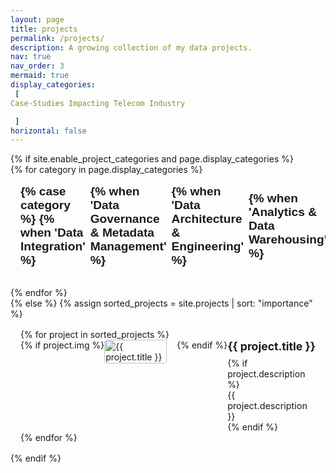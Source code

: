 ```yaml
---
layout: page
title: projects
permalink: /projects/
description: A growing collection of my data projects.
nav: true
nav_order: 3
mermaid: true
display_categories:
 [
Case-Studies Impacting Telecom Industry

 ]
horizontal: false
---
```


<!-- pages/projects.md -->
<div class="projects">
  {% if site.enable_project_categories and page.display_categories %}
    <!-- Display categorized projects -->
    <div class="accordion-container">
      {% for category in page.display_categories %}
        <div class="accordion-item">
          <button class="accordion-header" id="header-{{ category | slugify }}">
            <h2 class="category">
              {% case category %}
                {% when 'Data Integration' %}
                  <i class="fas fa-random category-icon"></i>
                {% when 'Data Governance & Metadata Management' %}
                  <i class="fas fa-tasks category-icon"></i>
                {% when 'Data Architecture & Engineering' %}
                  <i class="fas fa-sitemap category-icon"></i>
                {% when 'Analytics & Data Warehousing' %}
                  <i class="fas fa-chart-bar category-icon"></i>
                {% when 'Messaging & Queuing Systems' %}
                  <i class="fas fa-envelope category-icon"></i>
                {% when 'Tools & Technology' %}
                  <i class="fas fa-tools category-icon"></i>
                {% else %}
                  <i class="fas fa-folder category-icon"></i>
              {% endcase %}
              {{ category }}
            </h2>
            <span class="accordion-icon"></span>
          </button>
          <div class="accordion-content" id="content-{{ category | slugify }}">
            {% assign categorized_projects = site.projects | where: "category", category %}
            {% assign sorted_projects = categorized_projects | sort: "importance" %}
            <div class="project-list">
              {% for project in sorted_projects %}
                <a href="{{ project.url | relative_url }}" class="project-card">
                  {% if project.img %}
                    <div class="project-image">
                      <img src="{{ project.img | relative_url }}" alt="{{ project.title }}" />
                    </div>
                  {% endif %}
                  <div class="project-info">
                    <h3 class="project-title">{{ project.title }}</h3>
                    {% if project.description %}
                      <p class="project-description">{{ project.description }}</p>
                    {% endif %}
                  </div>
                </a>
              {% endfor %}
            </div>
          </div>
        </div>
      {% endfor %}
    </div>
  {% else %}
    <!-- Display projects without categories -->
    {% assign sorted_projects = site.projects | sort: "importance" %}
    <div class="project-list">
      {% for project in sorted_projects %}
        <a href="{{ project.url | relative_url }}" class="project-card">
          {% if project.img %}
            <div class="project-image">
              <img src="{{ project.img | relative_url }}" alt="{{ project.title }}" />
            </div>
          {% endif %}
          <div class="project-info">
            <h3 class="project-title">{{ project.title }}</h3>
            {% if project.description %}
              <p class="project-description">{{ project.description }}</p>
            {% endif %}
          </div>
        </a>
      {% endfor %}
    </div>
  {% endif %}
</div>

<script>
document.addEventListener('DOMContentLoaded', function() {
  const accordionHeaders = document.querySelectorAll('.accordion-header');
  
  accordionHeaders.forEach(header => {
    header.addEventListener('click', function() {
      this.classList.toggle('active');
      const content = this.nextElementSibling;
      if (content.style.maxHeight) {
        content.style.maxHeight = null;
      } else {
        content.style.maxHeight = content.scrollHeight + "px";
      }
    });
  });
});
</script>

<style>
  .accordion-container {
    width: 100%;
  }
  
  .accordion-item {
    margin-bottom: 1rem;
    border: 1px solid var(--global-divider-color);
    border-radius: 0.25rem;
    overflow: hidden;
  }
  
  .accordion-header {
    background-color: var(--global-code-bg-color);
    color: var(--global-text-color);
    cursor: pointer;
    padding: 1rem;
    width: 100%;
    text-align: left;
    border: none;
    outline: none;
    transition: all 0.3s ease;
    display: flex;
    justify-content: space-between;
    align-items: center;
  }
  
  .accordion-header:hover,
  .accordion-header.active {
    background-color: var(--global-theme-color);
    color: var(--global-bg-color);
  }
  
  .accordion-header h2 {
    margin: 0;
    font-size: 1.2rem;
    display: flex;
    align-items: center;
    transition: color 0.3s ease;
  }
  
  .category-icon {
    margin-right: 0.5rem;
    font-size: 1.1em;
    transition: color 0.3s ease;
  }
  
  .accordion-header:hover h2,
  .accordion-header:hover .category-icon,
  .accordion-header.active h2,
  .accordion-header.active .category-icon {
    color: var(--global-bg-color);
  }
  
  .accordion-icon {
    width: 1.25rem;
    height: 1.25rem;
    border: 2px solid currentColor;
    border-radius: 50%;
    position: relative;
    transition: transform 0.3s ease, border-color 0.3s ease;
  }
  
  .accordion-icon::before,
  .accordion-icon::after {
    content: "";
    position: absolute;
    background-color: currentColor;
    top: 50%;
    left: 50%;
    transform: translate(-50%, -50%);
  }
  
  .accordion-icon::before {
    width: 0.75rem;
    height: 2px;
  }
  
  .accordion-icon::after {
    width: 2px;
    height: 0.75rem;
    transition: transform 0.3s ease;
  }
  
  .accordion-header.active .accordion-icon {
    transform: rotate(180deg);
  }
  
  .accordion-content {
    background-color: var(--global-bg-color);
    max-height: 0;
    overflow: hidden;
    transition: max-height 0.5s ease-out;
  }
  
  .project-list {
    padding: 1rem;
  }
  
  .project-card {
    display: flex;
    align-items: flex-start;
    margin-bottom: 1rem;
    padding-bottom: 1rem;
    border-bottom: 1px solid var(--global-divider-color);
    text-decoration: none;
    color: inherit;
    transition: background-color 0.3s ease;
  }
  
  .project-card:hover {
    background-color: var(--global-code-bg-color);
  }
  
  .project-card:last-child {
    border-bottom: none;
    margin-bottom: 0;
    padding-bottom: 0;
  }
  
  .project-image {
    flex: 0 0 100px;
    margin-right: 1rem;
  }
  
  .project-image img {
    width: 100%;
    height: auto;
    object-fit: cover;
    border-radius: 4px;
  }
  
  .project-info {
    flex: 1;
  }
  
  .project-title {
    margin: 0 0 0.5rem 0;
    font-size: 1.1rem;
    color: var(--global-theme-color);
  }
  
  .project-description {
    margin: 0;
    font-size: 0.9rem;
    color: var(--global-text-color-light);
  }
</style>
